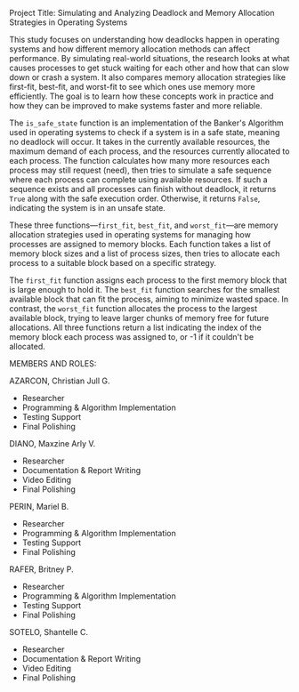 Project Title: 
Simulating and Analyzing Deadlock and Memory Allocation Strategies in Operating Systems

This study focuses on understanding how deadlocks happen in operating systems and how different memory allocation methods can affect performance. By simulating real-world situations, the research looks at what causes processes to get stuck waiting for each other and how that can slow down or crash a system. It also compares memory allocation strategies like first-fit, best-fit, and worst-fit to see which ones use memory more efficiently. The goal is to learn how these concepts work in practice and how they can be improved to make systems faster and more reliable.

The `is_safe_state` function is an implementation of the Banker's Algorithm used in operating systems to check if a system is in a safe state, meaning no deadlock will occur. It takes in the currently available resources, the maximum demand of each process, and the resources currently allocated to each process. The function calculates how many more resources each process may still request (need), then tries to simulate a safe sequence where each process can complete using available resources. If such a sequence exists and all processes can finish without deadlock, it returns `True` along with the safe execution order. Otherwise, it returns `False`, indicating the system is in an unsafe state.

These three functions—`first_fit`, `best_fit`, and `worst_fit`—are memory allocation strategies used in operating systems for managing how processes are assigned to memory blocks. Each function takes a list of memory block sizes and a list of process sizes, then tries to allocate each process to a suitable block based on a specific strategy.

The `first_fit` function assigns each process to the first memory block that is large enough to hold it. The `best_fit` function searches for the smallest available block that can fit the process, aiming to minimize wasted space. In contrast, the `worst_fit` function allocates the process to the largest available block, trying to leave larger chunks of memory free for future allocations. All three functions return a list indicating the index of the memory block each process was assigned to, or -1 if it couldn't be allocated.


MEMBERS AND ROLES:

AZARCON, Christian Jull G.
- Researcher
- Programming & Algorithm Implementation 
- Testing Support
- Final Polishing
  
DIANO, Maxzine Arly V.
- Researcher
- Documentation & Report Writing
- Video Editing 
- Final Polishing
  
PERIN, Mariel B.
- Researcher
- Programming & Algorithm Implementation 
- Testing Support
- Final Polishing
  
RAFER, Britney P.
- Researcher
- Programming & Algorithm Implementation 
- Testing Support
- Final Polishing
  
SOTELO, Shantelle C.
- Researcher
- Documentation & Report Writing
- Video Editing 
- Final Polishing

